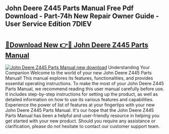## John Deere Z445 Parts Manual Free Pdf Download - Part-74h New Repair Owner Guide - User Service Edition 7DlEV

# <h2><a href="http://bc94878.oget.top/?id=John+Deere+Z445+Parts+Manual">🔗Download New 👉🔴 John Deere Z445 Parts Manual</a></h2>

[![John Deere Z445 Parts Manual new download](https://i.imgur.com/5g1atiW.png)](http://bc94878.oget.top/?id=John+Deere+Z445+Parts+Manual)
Understanding Your Companion Welcome to the world of your new John Deere Z445 Parts Manual! This manual explores its features, functionalities, and provides essential operating instructions. To make the most of your John Deere Z445 Parts Manual, we recommend reading this user manual carefully before use. It includes step-by-step instructions for setting up the product, as well as detailed information on how to use its various features and capabilities. Experience the power of list of features at your fingertips with your new John Deere Z445 Parts Manual. It's our hope that the John Deere Z445 Parts Manual has been a helpful and user-friendly resource in helping you get started with your new product. Should you require any assistance or clarification, please do not hesitate to contact our customer support team.
